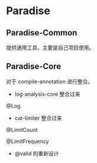 # Paradise

## Paradise-Common 

提供通用工具。主要是自己项目使用。


## Paradise-Core

对于 compile-annotation 进行整合。

- log-analysis-core 整合过来

@Log

- cat-limiter 整合过来

@LimitCount

@LimitFrequency

- @valid 的重新设计





